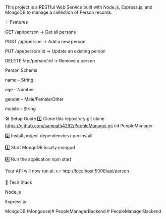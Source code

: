 This project is a RESTful Web Service built with Node.js, Express.js, and MongoDB to manage a collection of Person records.

✨ Features

GET /api/person → Get all persons

POST /api/person → Add a new person

PUT /api/person/:id → Update an existing person

DELETE /api/person/:id → Remove a person

Person Schema

name – String

age – Number

gender – Male/Female/Other

mobile – String

🛠️ Setup Guide
1️⃣ Clone this repository
git clone https://github.com/sampath4292/PeopleManager.git
cd PeopleManager

2️⃣ Install project dependencies
npm install

3️⃣ Start MongoDB locally
mongod

4️⃣ Run the application
npm start


Your API will now run at:
👉 http://localhost:5000/api/person

🚀 Tech Stack

Node.js

Express.js

MongoDB (Mongoose)#   P e o p l e M a n a g e r B a c k e n d 
 
 #   P e o p l e M a n a g e r B a c k e n d 
 
 

